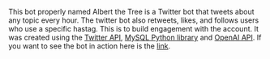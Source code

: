 This bot properly named Albert the Tree is 
a Twitter bot that tweets about any topic every hour. The twitter bot also retweets, likes, and follows
users who use a specific hastag. This is to build engagement with the account.
It was created using the [Twitter API](https://developer.twitter.com/en/docs/tweets/post-tweets/api-reference/overview), 
[MySQL Python library](https://dev.mysql.com/doc/connector-python/en/) and [OpenAI API](https://beta.openai.com/docs/api-reference/introduction).
If you want to see the bot in action here is the [link](https://twitter.com/albertthetree).